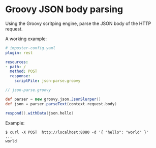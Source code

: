 # Groovy JSON body parsing

Using the Groovy scritping engine, parse the JSON body of the HTTP request.

A working example:

```yaml
# imposter-config.yaml
plugin: rest

resources:
- path: /
  method: POST
  response:
    scriptFile: json-parse.groovy
```

```groovy
// json-parse.groovy

def parser = new groovy.json.JsonSlurper()
def json = parser.parseText(context.request.body)

respond().withData(json.hello)
```

Example:

```shell
$ curl -X POST  http://localhost:8080 -d '{ "hello": "world" }'
...
world
```
